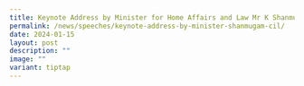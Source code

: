 ```yaml
---
title: Keynote Address by Minister for Home Affairs and Law Mr K Shanmugam at the CIL
permalink: /news/speeches/keynote-address-by-minister-shanmugam-cil/
date: 2024-01-15
layout: post
description: ""
image: ""
variant: tiptap
---
```


